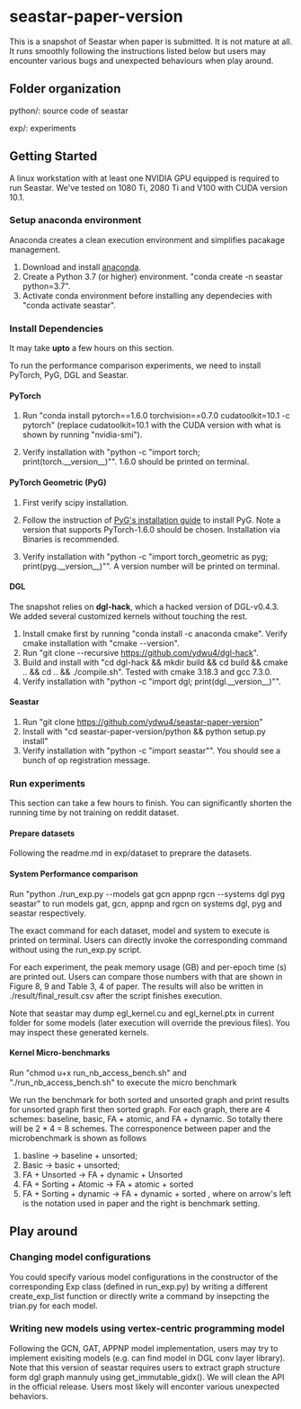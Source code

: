 # seastar-paper-version
This is a snapshot of Seastar when paper is submitted. It is not mature at all. It runs smoothly following the instructions listed below but users may encounter various bugs and unexpected behaviours when play around.

## Folder organization
python/: source code of seastar

exp/: experiments

## Getting Started
A linux workstation with at least one NVIDIA GPU equipped is required to run Seastar. We've tested on 1080 Ti, 2080 Ti and V100 with CUDA version 10.1.

### Setup anaconda environment
Anaconda creates a clean execution environment and simplifies pacakage management. 
1. Download and install [anaconda](https://docs.anaconda.com/anaconda/install/linux/).
2. Create a Python 3.7 (or higher) environment. "conda create -n seastar python=3.7".
3. Activate conda environment before installing any dependecies with "conda activate seastar".

### Install Dependencies
It may take **upto** a few hours on this section.

To run the performance comparison experiments, we need to install PyTorch, PyG, DGL and Seastar.

#### PyTorch
1. Run "conda install pytorch==1.6.0 torchvision==0.7.0 cudatoolkit=10.1 -c pytorch" (replace cudatoolkit=10.1 with the CUDA version with what is shown by running "nvidia-smi").

2. Verify installation with "python -c "import torch; print(torch.\_\_version\_\_)"". 1.6.0 should be printed on terminal.

#### PyTorch Geometric (PyG)
1. First verify scipy installation.

2. Follow the instruction of [PyG's installation guide](https://pytorch-geometric.readthedocs.io/en/latest/notes/installation.html) to install PyG. Note a version that supports PyTorch-1.6.0 should be chosen. Installation via Binaries is recommended.

3. Verify installation with "python -c "import torch_geometric as pyg; print(pyg.\_\_version\_\_)"". A version number will be printed on terminal.


#### DGL
The snapshot relies on **dgl-hack**, which a hacked version of DGL-v0.4.3. We added several customized kernels without touching the rest.

1. Install cmake first by running "conda install -c anaconda cmake". Verify cmake installation with "cmake --version". 
2. Run "git clone --recursive https://github.com/ydwu4/dgl-hack".
3. Build and install with "cd dgl-hack && mkdir build && cd build && cmake .. && cd .. && ./compile.sh". Tested with cmake 3.18.3 and gcc 7.3.0.
4. Verify installation with "python -c "import dgl; print(dgl.\_\_version\_\_)"".


#### Seastar
1. Run "git clone https://github.com/ydwu4/seastar-paper-version"
2. Install with "cd seastar-paper-version/python && python setup.py install"
3. Verify installation with "python -c "import seastar"". You should see a bunch of op registration message.

### Run experiments
This section can take a few hours to finish. You can significantly shorten the running time by not training on reddit dataset.

#### Prepare datasets
Following the readme.md in exp/dataset to preprare the datasets.

#### System Performance comparison
Run "python ./run_exp.py --models gat gcn appnp rgcn --systems dgl pyg seastar" to run models gat, gcn, appnp and rgcn on systems dgl, pyg and seastar respectively.

The exact command for each dataset, model and system to execute is printed on terminal. Users can directly invoke the corresponding command without using the run_exp.py script.

For each experiment, the peak memory usage (GB) and per-epoch time (s) are printed out. Users can compare those numbers with that are shown in Figure 8, 9 and Table 3, 4 of paper. The results will also be written in ./result/final_result.csv after the script finishes execution.
 
Note that seastar may dump egl_kernel.cu and egl_kernel.ptx in current folder for some models (later execution will override the previous files). You may inspect these generated kernels.

#### Kernel Micro-benchmarks
Run "chmod u+x run_nb_access_bench.sh" and "./run_nb_access_bench.sh" to execute the micro benchmark

We run the benchmark for both sorted and unsorted graph and print results for unsorted graph first then sorted graph. For each graph, there are 4 schemes: baseline, basic, FA + atomic, and FA + dynamic. So totally there will be 2 * 4 = 8 schemes. The corresponence between paper and the microbenchmark is shown as follows

1. basline -> baseline + unsorted;
2. Basic -> basic + unsorted;
3. FA + Unsorted -> FA + dynamic + Unsorted
4. FA + Sorting + Atomic -> FA + atomic + sorted
5. FA + Sorting + dynamic -> FA + dynamic + sorted
, where on arrow's left is the notation used in paper and the right is benchmark setting.

## Play around
### Changing model configurations
You could specify various model configurations in the constructor of the corresponding Exp class (defined in run_exp.py) by writing a different create_exp_list function or directly write a command by insepcting the trian.py for each model.

### Writing new models using vertex-centric programming model

Following the GCN, GAT, APPNP model implementation, users may try to implement exisiting models (e.g. can find model in DGL conv layer library). Note that this version of seastar requires users to extract graph structure form dgl graph mannuly using get_immutable_gidx(). We will clean the API in the official release. Users most likely will enconter various unexpected behaviors.
